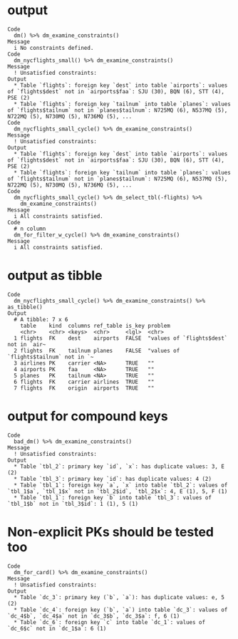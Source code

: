 # output

    Code
      dm() %>% dm_examine_constraints()
    Message
      i No constraints defined.
    Code
      dm_nycflights_small() %>% dm_examine_constraints()
    Message
      ! Unsatisfied constraints:
    Output
      * Table `flights`: foreign key `dest` into table `airports`: values of `flights$dest` not in `airports$faa`: SJU (30), BQN (6), STT (4), PSE (2)
      * Table `flights`: foreign key `tailnum` into table `planes`: values of `flights$tailnum` not in `planes$tailnum`: N725MQ (6), N537MQ (5), N722MQ (5), N730MQ (5), N736MQ (5), ...
    Code
      dm_nycflights_small_cycle() %>% dm_examine_constraints()
    Message
      ! Unsatisfied constraints:
    Output
      * Table `flights`: foreign key `dest` into table `airports`: values of `flights$dest` not in `airports$faa`: SJU (30), BQN (6), STT (4), PSE (2)
      * Table `flights`: foreign key `tailnum` into table `planes`: values of `flights$tailnum` not in `planes$tailnum`: N725MQ (6), N537MQ (5), N722MQ (5), N730MQ (5), N736MQ (5), ...
    Code
      dm_nycflights_small_cycle() %>% dm_select_tbl(-flights) %>%
        dm_examine_constraints()
    Message
      i All constraints satisfied.
    Code
      # n column
      dm_for_filter_w_cycle() %>% dm_examine_constraints()
    Message
      i All constraints satisfied.

# output as tibble

    Code
      dm_nycflights_small_cycle() %>% dm_examine_constraints() %>% as_tibble()
    Output
      # A tibble: 7 x 6
        table    kind  columns ref_table is_key problem                               
        <chr>    <chr> <keys>  <chr>     <lgl>  <chr>                                 
      1 flights  FK    dest    airports  FALSE  "values of `flights$dest` not in `air~
      2 flights  FK    tailnum planes    FALSE  "values of `flights$tailnum` not in `~
      3 airlines PK    carrier <NA>      TRUE   ""                                    
      4 airports PK    faa     <NA>      TRUE   ""                                    
      5 planes   PK    tailnum <NA>      TRUE   ""                                    
      6 flights  FK    carrier airlines  TRUE   ""                                    
      7 flights  FK    origin  airports  TRUE   ""                                    

# output for compound keys

    Code
      bad_dm() %>% dm_examine_constraints()
    Message
      ! Unsatisfied constraints:
    Output
      * Table `tbl_2`: primary key `id`, `x`: has duplicate values: 3, E (2)
      * Table `tbl_3`: primary key `id`: has duplicate values: 4 (2)
      * Table `tbl_1`: foreign key `a`, `x` into table `tbl_2`: values of `tbl_1$a`, `tbl_1$x` not in `tbl_2$id`, `tbl_2$x`: 4, E (1), 5, F (1)
      * Table `tbl_1`: foreign key `b` into table `tbl_3`: values of `tbl_1$b` not in `tbl_3$id`: 1 (1), 5 (1)

# Non-explicit PKs should be tested too

    Code
      dm_for_card() %>% dm_examine_constraints()
    Message
      ! Unsatisfied constraints:
    Output
      * Table `dc_3`: primary key (`b`, `a`): has duplicate values: e, 5 (2)
      * Table `dc_4`: foreign key (`b`, `a`) into table `dc_3`: values of `dc_4$b`, `dc_4$a` not in `dc_3$b`, `dc_3$a`: f, 6 (1)
      * Table `dc_6`: foreign key `c` into table `dc_1`: values of `dc_6$c` not in `dc_1$a`: 6 (1)

